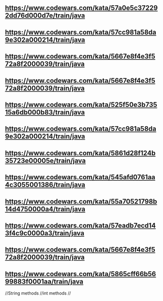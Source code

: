 ## https://www.codewars.com/kata/57a0e5c372292dd76d000d7e/train/java
## https://www.codewars.com/kata/57cc981a58da9e302a000214/train/java
## https://www.codewars.com/kata/5667e8f4e3f572a8f2000039/train/java
## https://www.codewars.com/kata/5667e8f4e3f572a8f2000039/train/java
## https://www.codewars.com/kata/525f50e3b73515a6db000b83/train/java
## https://www.codewars.com/kata/57cc981a58da9e302a000214/train/java
## https://www.codewars.com/kata/5861d28f124b35723e00005e/train/java
## https://www.codewars.com/kata/545afd0761aa4c3055001386/train/java
## https://www.codewars.com/kata/55a70521798b14d4750000a4/train/java
## https://www.codewars.com/kata/57eadb7ecd143f4c9c0000a3/train/java
## https://www.codewars.com/kata/5667e8f4e3f572a8f2000039/train/java
## https://www.codewars.com/kata/5865cff66b5699883f0001aa/train/java 



//String  methods 
//int methods 
//